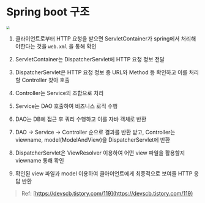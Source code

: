# Spring boot 구조

<img src="https://i.imgur.com/6IwuKT0.png" style="zoom:50%;" />

1. 클라이언트로부터 HTTP 요청을 받으면 ServletContainer가 spring에서 처리해야한다는 것을 `web.xml` 을 통해 확인

2. ServletContainer는 DispatcherServlet에 HTTP 요청 정보 전달

3. DispatcherServlet은 HTTP 요청 정보 중 URL와 Method 등 확인하고 이를 처리할 Controller 찾아 호출

4. Controller는 Service의 조합으로 처리

5. Service는 DAO 호출하여 비즈니스 로직 수행

6. DAO는 DB에 접근 후 쿼리 수행하고 이를 자바 객체로 반환

7. DAO -> Service -> Controller 순으로 결과를 반환 받고, Controller는 viewname, model(ModelAndView)을 DispatcherServlet에 반환

8. DispatcherServlet은 ViewResolver 이용하여 어떤 view 파일을 활용할지 viewname 통해 확인

9. 확인된 view 파일과 model 이용하여 클아이언트에게 최종적으로 보여줄 HTTP 응답 반환
> Ref: [https://devscb.tistory.com/119](https://devscb.tistory.com/119)

